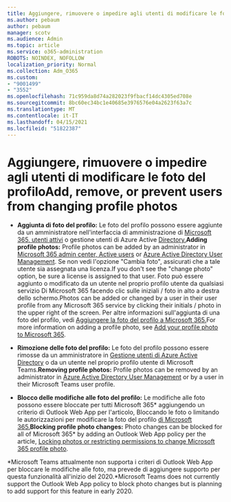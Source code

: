 ```yaml
---
title: Aggiungere, rimuovere o impedire agli utenti di modificare le foto del profilo
ms.author: pebaum
author: pebaum
manager: scotv
ms.audience: Admin
ms.topic: article
ms.service: o365-administration
ROBOTS: NOINDEX, NOFOLLOW
localization_priority: Normal
ms.collection: Adm_O365
ms.custom:
- "9001499"
- "3552"
ms.openlocfilehash: 71c959da8d74a282023f9fbacf14dc4305ed708e
ms.sourcegitcommit: 8bc60ec34bc1e40685e3976576e04a2623f63a7c
ms.translationtype: MT
ms.contentlocale: it-IT
ms.lasthandoff: 04/15/2021
ms.locfileid: "51822387"
---
```

# <a name="add-remove-or-prevent-users-from-changing-profile-photos"></a><span data-ttu-id="0dc4a-102">Aggiungere, rimuovere o impedire agli utenti di modificare le foto del profilo</span><span class="sxs-lookup"><span data-stu-id="0dc4a-102">Add, remove, or prevent users from changing profile photos</span></span>

- <span data-ttu-id="0dc4a-103">**Aggiunta di foto del profilo:** Le foto del profilo possono essere aggiunte da un amministratore nell'interfaccia di amministrazione di [Microsoft 365, utenti attivi](https://admin.microsoft.com/Adminportal/Home?source=applauncher#/users) o gestione utenti di Azure Active [Directory.](https://portal.azure.com/#blade/Microsoft_AAD_IAM/UsersManagementMenuBlade/AllUsers)</span><span class="sxs-lookup"><span data-stu-id="0dc4a-103">**Adding profile photos:** Profile photos can be added by an administrator in [Microsoft 365 admin center, Active users](https://admin.microsoft.com/Adminportal/Home?source=applauncher#/users) or  [Azure Active Directory User Management](https://portal.azure.com/#blade/Microsoft_AAD_IAM/UsersManagementMenuBlade/AllUsers).</span></span>  <span data-ttu-id="0dc4a-104">Se non vedi l'opzione "Cambia foto", assicurati che a tale utente sia assegnata una licenza.</span><span class="sxs-lookup"><span data-stu-id="0dc4a-104">If you don't see the "change photo" option, be sure a license is assigned to that user.</span></span> <span data-ttu-id="0dc4a-105">Foto può essere aggiunto o modificato da un utente nel proprio profilo utente da qualsiasi servizio Di Microsoft 365 facendo clic sulle iniziali / foto in alto a destra dello schermo.</span><span class="sxs-lookup"><span data-stu-id="0dc4a-105">Photos can be added or changed by a user in their user profile from any Microsoft 365 service by clicking their initials / photo in the upper right of the screen.</span></span> <span data-ttu-id="0dc4a-106">Per altre informazioni sull'aggiunta di una foto del profilo, vedi [Aggiungere la foto del profilo a Microsoft 365.](https://support.office.com/article/add-your-profile-photo-to-office-365-2eaf93fd-b3f1-43b9-9cdc-bdcd548435b7)</span><span class="sxs-lookup"><span data-stu-id="0dc4a-106">For more information on adding a profile photo, see [Add your profile photo to Microsoft 365](https://support.office.com/article/add-your-profile-photo-to-office-365-2eaf93fd-b3f1-43b9-9cdc-bdcd548435b7).</span></span>

- <span data-ttu-id="0dc4a-107">**Rimozione delle foto del profilo:** Le foto del profilo possono essere rimosse da un amministratore in [Gestione utenti di Azure Active Directory](https://portal.azure.com/#blade/Microsoft_AAD_IAM/UsersManagementMenuBlade/AllUsers) o da un utente nel proprio profilo utente di Microsoft Teams.</span><span class="sxs-lookup"><span data-stu-id="0dc4a-107">**Removing profile photos:** Profile photos can be removed by an administrator in [Azure Active Directory User Management](https://portal.azure.com/#blade/Microsoft_AAD_IAM/UsersManagementMenuBlade/AllUsers) or by a user in their Microsoft Teams user profile.</span></span>

- <span data-ttu-id="0dc4a-108">**Blocco delle modifiche alle foto del profilo:** Le modifiche alle foto possono essere bloccate per tutti Microsoft 365\* aggiungendo un criterio di Outlook Web App per l'articolo, Bloccando le foto o limitando le autorizzazioni per modificare la foto del profilo [di Microsoft 365.](https://answers.microsoft.com/msoffice/forum/msoffice_o365admin-mso_dep365-mso_o365b/locking-photos-or-restricting-permissions-to/1d19ae4f-de5d-4c3d-a0ad-4b8b8ac32e3d)</span><span class="sxs-lookup"><span data-stu-id="0dc4a-108">**Blocking profile photo changes:** Photo changes can be blocked for all of Microsoft 365\* by adding an Outlook Web App policy per the article, [Locking photos or restricting permissions to change Microsoft 365 profile photo](https://answers.microsoft.com/msoffice/forum/msoffice_o365admin-mso_dep365-mso_o365b/locking-photos-or-restricting-permissions-to/1d19ae4f-de5d-4c3d-a0ad-4b8b8ac32e3d).</span></span>

<span data-ttu-id="0dc4a-109">\*Microsoft Teams attualmente non supporta i criteri di Outlook Web App per bloccare le modifiche alle foto, ma prevede di aggiungere supporto per questa funzionalità all'inizio del 2020.</span><span class="sxs-lookup"><span data-stu-id="0dc4a-109">\*Microsoft Teams does not currently support the Outlook Web App policy to block photo changes but is planning to add support for this feature in early 2020.</span></span>
